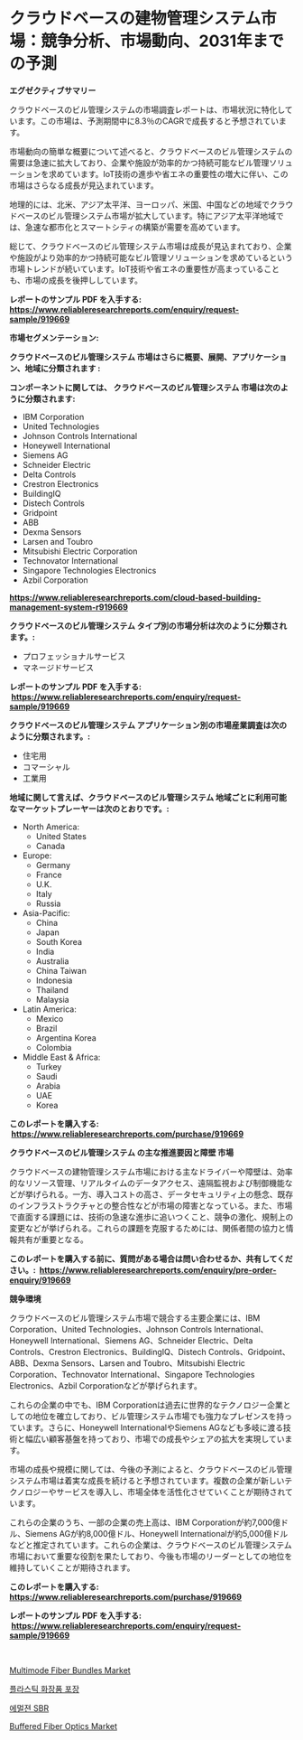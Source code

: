 <p><h1>クラウドベースの建物管理システム市場：競争分析、市場動向、2031年までの予測</h1></p><p><strong>エグゼクティブサマリー</strong></p>
<p><p>クラウドベースのビル管理システムの市場調査レポートは、市場状況に特化しています。この市場は、予測期間中に8.3％のCAGRで成長すると予想されています。</p><p>市場動向の簡単な概要について述べると、クラウドベースのビル管理システムの需要は急速に拡大しており、企業や施設が効率的かつ持続可能なビル管理ソリューションを求めています。IoT技術の進歩や省エネの重要性の増大に伴い、この市場はさらなる成長が見込まれています。</p><p>地理的には、北米、アジア太平洋、ヨーロッパ、米国、中国などの地域でクラウドベースのビル管理システム市場が拡大しています。特にアジア太平洋地域では、急速な都市化とスマートシティの構築が需要を高めています。</p><p>総じて、クラウドベースのビル管理システム市場は成長が見込まれており、企業や施設がより効率的かつ持続可能なビル管理ソリューションを求めているという市場トレンドが続いています。IoT技術や省エネの重要性が高まっていることも、市場の成長を後押ししています。</p></p>
<p><strong>レポートのサンプル PDF を入手する: <a href="https://www.reliableresearchreports.com/enquiry/request-sample/919669">https://www.reliableresearchreports.com/enquiry/request-sample/919669</a></strong></p>
<p><strong>市場セグメンテーション:</strong></p>
<p><strong> クラウドベースのビル管理システム 市場はさらに概要、展開、アプリケーション、地域に分類されます :</strong></p>
<p><strong>コンポーネントに関しては、 クラウドベースのビル管理システム 市場は次のように分類されます: &nbsp;</strong></p>
<p><ul><li>IBM Corporation</li><li>United Technologies</li><li>Johnson Controls International</li><li>Honeywell International</li><li>Siemens AG</li><li>Schneider Electric</li><li>Delta Controls</li><li>Crestron Electronics</li><li>BuildingIQ</li><li>Distech Controls</li><li>Gridpoint</li><li>ABB</li><li>Dexma Sensors</li><li>Larsen and Toubro</li><li>Mitsubishi Electric Corporation</li><li>Technovator International</li><li>Singapore Technologies Electronics</li><li>Azbil Corporation</li></ul></p>
<p><strong><a href="https://www.reliableresearchreports.com/cloud-based-building-management-system-r919669">https://www.reliableresearchreports.com/cloud-based-building-management-system-r919669</a></strong></p>
<p><strong> クラウドベースのビル管理システム タイプ別の市場分析は次のように分類されます。:</strong></p>
<p><ul><li>プロフェッショナルサービス</li><li>マネージドサービス</li></ul></p>
<p><strong>レポートのサンプル PDF を入手する: &nbsp;<a href="https://www.reliableresearchreports.com/enquiry/request-sample/919669">https://www.reliableresearchreports.com/enquiry/request-sample/919669</a></strong></p>
<p><strong> クラウドベースのビル管理システム アプリケーション別の市場産業調査は次のように分類されます。:</strong></p>
<p><ul><li>住宅用</li><li>コマーシャル</li><li>工業用</li></ul></p>
<p><strong>地域に関して言えば、クラウドベースのビル管理システム 地域ごとに利用可能なマーケットプレーヤーは次のとおりです。:</strong></p>
<p><ul>
    <li>
        North America:
        <ul>
            <li>United States</li>
            <li>Canada</li>
        </ul>
    </li>
    <li>
        Europe:
        <ul>
            <li>Germany</li>
            <li>France</li>
            <li>U.K.</li>
            <li>Italy</li>
            <li>Russia</li>
        </ul>
    </li>
    <li>
        Asia-Pacific:
        <ul>
            <li>China</li>
            <li>Japan</li>
            <li>South Korea</li>
            <li>India</li>
            <li>Australia</li>
            <li>China Taiwan</li>
            <li>Indonesia</li>
            <li>Thailand</li>
            <li>Malaysia</li>
        </ul>
    </li>
    <li>
        Latin America:
        <ul>
            <li>Mexico</li>
            <li>Brazil</li>
            <li>Argentina Korea</li>
            <li>Colombia</li>
        </ul>
    </li>
    <li>
        Middle East & Africa:
        <ul>
            <li>Turkey</li>
            <li>Saudi</li>
            <li>Arabia</li>
            <li>UAE</li>
            <li>Korea</li>
        </ul>
    </li>
    </ul></p>
<p><strong>このレポートを購入する: &nbsp;<a href="https://www.reliableresearchreports.com/purchase/919669">https://www.reliableresearchreports.com/purchase/919669</a></strong></p>
<p><strong>クラウドベースのビル管理システム の主な推進要因と障壁 市場</strong></p>
<p><p>クラウドベースの建物管理システム市場における主なドライバーや障壁は、効率的なリソース管理、リアルタイムのデータアクセス、遠隔監視および制御機能などが挙げられる。一方、導入コストの高さ、データセキュリティ上の懸念、既存のインフラストラクチャとの整合性などが市場の障害となっている。また、市場で直面する課題には、技術の急速な進歩に追いつくこと、競争の激化、規制上の変更などが挙げられる。これらの課題を克服するためには、関係者間の協力と情報共有が重要となる。</p></p>
<p><strong>このレポートを購入する前に、質問がある場合は問い合わせるか、共有してください。:&nbsp; <a href="https://www.reliableresearchreports.com/enquiry/pre-order-enquiry/919669">https://www.reliableresearchreports.com/enquiry/pre-order-enquiry/919669</a></strong></p>
<p><strong>競争環境</strong></p>
<p><p>クラウドベースのビル管理システム市場で競合する主要企業には、IBM Corporation、United Technologies、Johnson Controls International、Honeywell International、Siemens AG、Schneider Electric、Delta Controls、Crestron Electronics、BuildingIQ、Distech Controls、Gridpoint、ABB、Dexma Sensors、Larsen and Toubro、Mitsubishi Electric Corporation、Technovator International、Singapore Technologies Electronics、Azbil Corporationなどが挙げられます。</p><p>これらの企業の中でも、IBM Corporationは過去に世界的なテクノロジー企業としての地位を確立しており、ビル管理システム市場でも強力なプレゼンスを持っています。さらに、Honeywell InternationalやSiemens AGなども多岐に渡る技術と幅広い顧客基盤を持っており、市場での成長やシェアの拡大を実現しています。</p><p>市場の成長や規模に関しては、今後の予測によると、クラウドベースのビル管理システム市場は着実な成長を続けると予想されています。複数の企業が新しいテクノロジーやサービスを導入し、市場全体を活性化させていくことが期待されています。</p><p>これらの企業のうち、一部の企業の売上高は、IBM Corporationが約7,000億ドル、Siemens AGが約8,000億ドル、Honeywell Internationalが約5,000億ドルなどと推定されています。これらの企業は、クラウドベースのビル管理システム市場において重要な役割を果たしており、今後も市場のリーダーとしての地位を維持していくことが期待されます。</p></p>
<p><strong>このレポートを購入する: &nbsp; <a href="https://www.reliableresearchreports.com/purchase/919669">https://www.reliableresearchreports.com/purchase/919669</a></strong></p>
<p><strong>レポートのサンプル PDF を入手する: &nbsp;<a href="https://www.reliableresearchreports.com/enquiry/request-sample/919669">https://www.reliableresearchreports.com/enquiry/request-sample/919669</a></strong><strong></strong></p>
<p>&nbsp;</p>
<p><p><a href="https://github.com/pjcfca/Market-Research-Report-List-2/blob/main/multimode-fiber-bundles-market.md">Multimode Fiber Bundles Market</a></p><p><a href="https://github.com/Maeennan456456/Market-Research-Report-List-1/blob/main/694441418763.md">플라스틱 화장품 포장</a></p><p><a href="https://github.com/royErdmtyan906778/Market-Research-Report-List-1/blob/main/977961018764.md">에멀젼 SBR</a></p><p><a href="https://github.com/wusalecollins540tpqoz/Market-Research-Report-List-1/blob/main/buffered-fiber-optics-market.md">Buffered Fiber Optics Market</a></p></p>